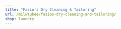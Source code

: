 ```yaml
---
title: "Fazio's Dry Cleaning & Tailoring"
url: /milwaukee/fazios-dry-cleaning-and-tailoring/
shop: laundry
---
```


